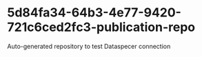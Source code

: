 # 5d84fa34-64b3-4e77-9420-721c6ced2fc3-publication-repo
Auto-generated repository to test Dataspecer connection
